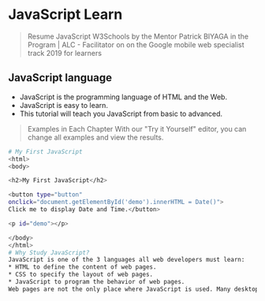 # JavaScript Learn

> Resume JavaScript W3Schools by the Mentor Patrick BIYAGA in the Program | ALC - Facilitator on on the Google mobile web specialist track 2019 for learners

## JavaScript language
* JavaScript is the programming language of HTML and the Web.
* JavaScript is easy to learn.
* This tutorial will teach you JavaScript from basic to advanced.

>Examples in Each Chapter
With our "Try it Yourself" editor, you can change all examples and view the results.

```bash
# My First JavaScript
<html>
<body>

<h2>My First JavaScript</h2>

<button type="button"
onclick="document.getElementById('demo').innerHTML = Date()">
Click me to display Date and Time.</button>

<p id="demo"></p>

</body>
</html> 
# Why Study JavaScript?
JavaScript is one of the 3 languages all web developers must learn:
* HTML to define the content of web pages.
* CSS to specify the layout of web pages.
* JavaScript to program the behavior of web pages.
Web pages are not the only place where JavaScript is used. Many desktop and server programs use JavaScript. Node.js is the best known. Some databases, like MongoDB and CouchDB, also use JavaScript as their programming language.
```


